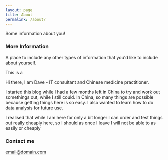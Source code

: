 ```yaml
---
layout: page
title: About
permalink: /about/
---
```


Some information about you!

### More Information

A place to include any other types of information that you'd like to include about yourself.

This is a

Hi there, I am Dave - IT consultant and Chinese medicine practitioner.

I started this blog while I had a few months left in China to try and work out somethings out, while I still could. In China, so many things are possible because getting things here is so easy. I also wanted to learn how to do data analysis for future use.

I realised that while I am here for only a bit longer I can order and test things out really cheaply here, so I should as once I leave I will not be able to as easily or cheaply


### Contact me

[email@domain.com](mailto:email@domain.com)
